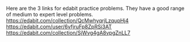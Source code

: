 Here are the 3 links for edabit practice problems. They have a good range of medium to expert level problems.
https://edabit.com/collection/QcMwhyqrjLzqupHj4
https://edabit.com/user/6vfjruFp8ZpRSi3AT
https://edabit.com/collection/SjWvg4gA8vpgZnLL7